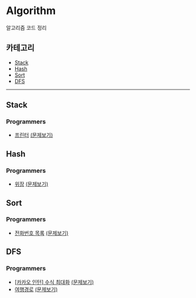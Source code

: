 # Algorithm
알고리즘 코드 정리

## 카테고리
- [Stack](#stack)
- [Hash](#hash)
- [Sort](#sort)
- [DFS](#dfs)

---

## Stack
### Programmers
- [프린터](https://github.com/MoNireu/Algorithm/blob/main/stack/programmers/42587.py) [(문제보기)](https://programmers.co.kr/learn/courses/30/lessons/42587)


## Hash
### Programmers
- [위장](https://github.com/MoNireu/Algorithm/blob/main/hash/programmers/42578.py) [(문제보기)](https://programmers.co.kr/learn/courses/30/lessons/42578)

## Sort
### Programmers
- [전화번호 목록](https://github.com/MoNireu/Algorithm/blob/main/sort/programmers/42577.py) [(문제보기)](https://programmers.co.kr/learn/courses/30/lessons/42577)


## DFS
### Programmers
- [[카카오 인턴] 수식 최대화](https://github.com/MoNireu/Algorithm/blob/main/dfs/Programmers/67257.py) [(문제보기)](https://programmers.co.kr/learn/courses/30/lessons/67257)
- [여행경로](https://github.com/MoNireu/Algorithm/blob/main/dfs/Programmers/43164.py) [(문제보기)](https://programmers.co.kr/learn/courses/30/lessons/43164#)




